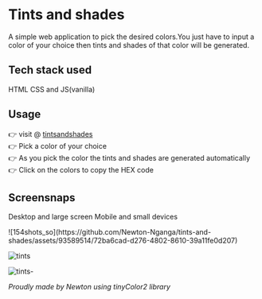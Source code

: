 # Tints and shades 
A simple web application to pick the desired colors.You just have to input a color of your choice then tints and shades of that color will be generated.

## Tech stack used
HTML CSS and JS(vanilla)

## Usage
👉 visit @ [tintsandshades](https://tintsandshades.vercel.app/)  
👉 Pick a color of your choice   
👉 As you pick the color the tints and shades are generated automatically  
👉 Click on the colors to copy the HEX code  

## Screensnaps
Desktop and large screen Mobile and small devices

<div align="top">
![154shots_so](https://github.com/Newton-Nganga/tints-and-shades/assets/93589514/72ba6cad-d276-4802-8610-39a11fe0d207)

![tints](https://github.com/Newton-Nganga/tints-and-shades/assets/93589514/b722a064-e527-49f2-aee4-090ac2965d98)
  
![tints-](https://github.com/Newton-Nganga/tints-and-shades/assets/93589514/a5d8add9-f03d-4408-b539-516a6d28283c)
</div>

<i>Proudly made by Newton using tinyColor2 library</i>
